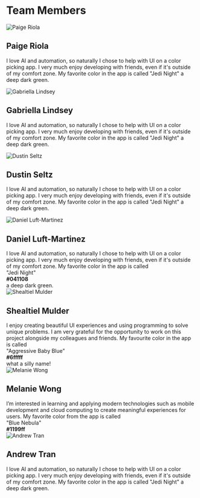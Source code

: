 <!-- Add icon library -->
<link rel="stylesheet" href="https://cdnjs.cloudflare.com/ajax/libs/font-awesome/4.7.0/css/font-awesome.min.css">
<h1 class="title">Team Members</h1>
<div class="row">
  <div class="profile">
    <div class="container">
      <img class="profileImg" alt="Paige Riola" src="paige.jpg">
      <div class="overlay">
        <a href="https://www.linkedin.com/in/paige-riola/" class="icon" title="LinkedIn Profile">
          <i class="fa fa-linkedin"></i>
        </a>
      </div>
    </div>
  </div>
  <div class="message">
    <h2>Paige Riola</h2>
    <p>I love AI and automation, so naturally I chose to help with UI on a
                                color picking app. I very much enjoy developing with friends, even
                                if it's outside of my comfort zone. My favorite color in the app is
                                called "Jedi Night" a deep dark green.</p>
  </div>
</div>
<div class="row">
  <div class="profile">
    <div class="container">
      <img class="profileImg" alt="Gabriella Lindsey" src="gabby.jpg">
      <div class="overlay">
        <a href="https://www.linkedin.com/in/gabriella-lindsey-8493951b0/" class="icon" title="LinkedIn Profile">
          <i class="fa fa-linkedin"></i>
        </a>
      </div>
    </div>
  </div>
  <div class="message">
    <h2>Gabriella Lindsey</h2>
    <p>I love AI and automation, so naturally I chose to help with UI on a
                                color picking app. I very much enjoy developing with friends, even
                                if it's outside of my comfort zone. My favorite color in the app is
                                called "Jedi Night" a deep dark green.</p>
  </div>
</div>
<div class="row">
  <div class="profile">
    <div class="container">
      <img class="profileImg" alt="Dustin Seltz" src="dustin.jpg">
      <div class="overlay">
        <a href="https://www.linkedin.com/in/dustin-s-7938a394/" class="icon" title="LinkedIn Profile">
          <i class="fa fa-linkedin"></i>
        </a>
      </div>
    </div>
  </div>
  <div class="message">
    <h2>Dustin Seltz</h2>
    <p>I love AI and automation, so naturally I chose to help with UI on a
                                color picking app. I very much enjoy developing with friends, even
                                if it's outside of my comfort zone. My favorite color in the app is
                                called "Jedi Night" a deep dark green.</p>
  </div>
</div>
<div class="row">
  <div class="profile">
    <div class="container">
      <img class="profileImg" alt="Daniel Luft-Martinez" src="daniel.jpg">
      <div class="overlay">
        <a href="https://www.linkedin.com/in/daniel-luft-martinez/" class="icon" title="LinkedIn Profile">
          <i class="fa fa-linkedin"></i>
        </a>
      </div>
    </div>
  </div>
  <div class="message">
    <h2>Daniel Luft-Martinez</h2>
    <span>I love AI and automation, so naturally I chose to help with UI on a
                                color picking app. I very much enjoy developing with friends, even
                                if it's outside of my comfort zone. My favorite color in the app is
                                called 
                                <div class="popup" onclick="onclickDaniel()">"Jedi Night"
                                  <span class="popupsquare" id="danielPopup">
                                    <div class="square" style="background-color: #041108;"></div>
                                    <b>#041108</b>
                                  </span>
                                </div> a deep dark green.</span>
  </div>
</div>
<div class="row">
  <div class="profile">
    <div class="container">
      <img class="profileImg" alt="Shealtiel Mulder" src="shealtiel.png">
      <div class="overlay">
        <a href="https://www.linkedin.com/in/shealtiel-mulder-6329641b0/" class="icon" title="LinkedIn Profile">
          <i class="fa fa-linkedin"></i>
        </a>
      </div>
    </div>
  </div>
  <div class="message">
    <h2>Shealtiel Mulder</h2>
    <span>I enjoy creating beautiful UI experiences and using programming to
                                solve unique problems. I am very grateful for the opportunity to work
                                on this project alongside my colleagues and friends. My favourite color
                                in the app is called 
                                <div class="popup" onclick="onclickShealtiel()">"Aggressive Baby Blue"
                                  <span class="popupsquare" id="shealtielPopup">
                                    <div class="square" style="background-color: #6fffff;"></div>
                                    <b>#6fffff</b>
                                  </span>
                                </div> what a silly name!</span>
  </div>
</div>
<div class="row">
  <div class="profile">
    <div class="container">
      <img class="profileImg" alt="Melanie Wong" src="melanie.jpg">
      <div class="overlay">
        <a href="https://www.linkedin.com/in/mwong775/" class="icon" title="LinkedIn Profile">
          <i class="fa fa-linkedin"></i>
        </a>
      </div>
    </div>
  </div>
  <div class="message">
    <h2>Melanie Wong</h2>
    <span>I’m interested in learning and applying modern technologies such as 
                                mobile development and cloud computing to create meaningful experiences 
                                for users. My favorite color from the app is called 
                                <div class="popup" onclick="onclickMelanie()">"Blue Nebula"
                                  <span class="popupsquare" id="melaniePopup">
                                    <div class="square" style="background-color: #1199ff;"></div>
                                    <b>#1199ff</b>
                                  </span>
                                </div></span>
  </div>
</div>
<div class="row">
  <div class="profile">
    <div class="container">
      <img class="profileImg" alt="Andrew Tran" src="andrew.png">
      <div class="overlay">
        <a href="https://www.linkedin.com/in/andrewtgg/" class="icon" title="LinkedIn Profile">
          <i class="fa fa-linkedin"></i>
        </a>
      </div>
    </div>
  </div>
  <div class="message">
    <h2>Andrew Tran</h2>
    <p>I love AI and automation, so naturally I chose to help with UI on a
                                color picking app. I very much enjoy developing with friends, even
                                if it's outside of my comfort zone. My favorite color in the app is
                                called "Jedi Night" a deep dark green.</p>
  </div>
</div>

<script>
// When the user clicks on div, open the popup
function onclickDaniel() {
  var popup = document.getElementById("danielPopup");
  popup.classList.toggle("show");
}
  
function onclickShealtiel() {
  var popup = document.getElementById("shealtielPopup");
  popup.classList.toggle("show");
}

function onclickMelanie() {
  var popup = document.getElementById("melaniePopup");
  popup.classList.toggle("show");
}
</script>
